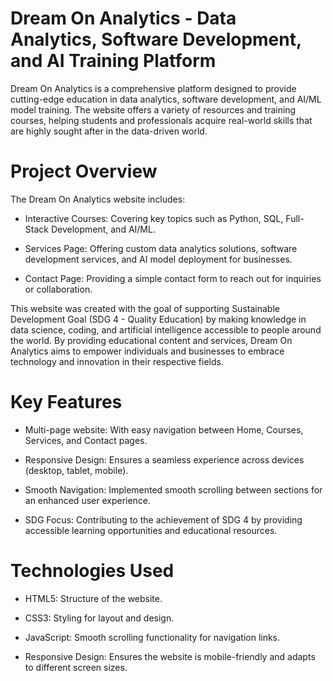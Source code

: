 # Dream On Analytics - Data Analytics, Software Development, and AI Training Platform
Dream On Analytics is a comprehensive platform designed to provide cutting-edge education in data analytics, software development, and AI/ML model training. The website offers a variety of resources and training courses, helping students and professionals acquire real-world skills that are highly sought after in the data-driven world.

# Project Overview
The Dream On Analytics website includes:

- Interactive Courses: Covering key topics such as Python, SQL, Full-Stack Development, and AI/ML.

- Services Page: Offering custom data analytics solutions, software development services, and AI model deployment for 
  businesses.

- Contact Page: Providing a simple contact form to reach out for inquiries or collaboration.

This website was created with the goal of supporting Sustainable Development Goal (SDG 4 - Quality Education) by making knowledge in data science, coding, and artificial intelligence accessible to people around the world. By providing educational content and services, Dream On Analytics aims to empower individuals and businesses to embrace technology and innovation in their respective fields.

# Key Features
- Multi-page website: With easy navigation between Home, Courses, Services, and Contact pages.

- Responsive Design: Ensures a seamless experience across devices (desktop, tablet, mobile).

- Smooth Navigation: Implemented smooth scrolling between sections for an enhanced user experience.

- SDG Focus: Contributing to the achievement of SDG 4 by providing accessible learning opportunities and educational resources.

# Technologies Used
- HTML5: Structure of the website.

- CSS3: Styling for layout and design.

- JavaScript: Smooth scrolling functionality for navigation links.

- Responsive Design: Ensures the website is mobile-friendly and adapts to different screen sizes.
